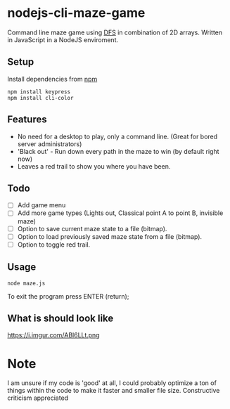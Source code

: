 # nodejs-cli-maze-game

Command line maze game using [DFS](https://en.wikipedia.org/wiki/Depth-first_search) in combination of 2D arrays.
Written in JavaScript in a NodeJS enviroment.

## Setup

Install dependencies from [npm](https://www.npmjs.com/)

```
npm install keypress
npm install cli-color
```

## Features

* No need for a desktop to play, only a command line. (Great for bored server administrators)
* 'Black out' - Run down every path in the maze to win (by default right now)
* Leaves a red trail to show you where you have been.

## Todo

* [ ] Add game menu
* [ ] Add more game types (Lights out, Classical point A to point B, invisible maze)
* [ ] Option to save current maze state to a file (bitmap).
* [ ] Option to load previously saved maze state from a file (bitmap).
* [ ] Option to toggle red trail.

## Usage

```
node maze.js
```

To exit the program press ENTER (return);

## What is should look like

https://i.imgur.com/ABl6LLt.png

# Note

I am unsure if my code is 'good' at all, I could probably optimize a ton of things within the code to make it faster and smaller file size. Constructive criticism appreciated

